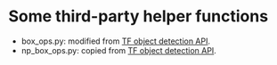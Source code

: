 # Some third-party helper functions

+   box_ops.py: modified from
    [TF object detection API](https://github.com/tensorflow/models/blob/master/research/object_detection/core/box_list_ops.py).
+   np_box_ops.py: copied from
    [TF object detection API](https://github.com/tensorflow/models/blob/master/research/object_detection/utils/np_box_ops.py).
